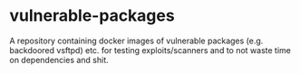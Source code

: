 # vulnerable-packages
A repository containing docker images of vulnerable packages (e.g. backdoored vsftpd) etc. for testing exploits/scanners and to not waste time on dependencies and shit.
